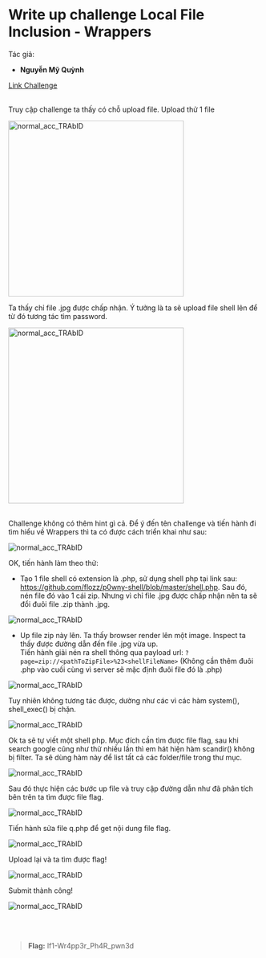 # Write up challenge Local File Inclusion - Wrappers


Tác giả:
- **Nguyễn Mỹ Quỳnh** <br>

  
[Link Challenge](https://www.root-me.org/en/Challenges/Web-Server/Local-File-Inclusion-Wrappers)<br>
</br>

Truy cập challenge ta thấy có chỗ upload file. Upload thử 1 file 

<img src="./img/1.png" height=350 alt="normal_acc_TRAbID"/> 

Ta thấy chỉ file .jpg được chấp nhận. Ý tưởng là ta sẽ upload file shell lên để từ đó tương tác tìm password.

<img src="./img/2.png" height=350 alt="normal_acc_TRAbID"/> 

<br> Challenge không có thêm hint gì cả. Để ý đến tên challenge và tiến hành đi tìm hiểu về Wrappers thì ta có được cách triển khai như sau:

<img src="./img/3.png" alt="normal_acc_TRAbID"/>

<br>

OK, tiến hành làm theo thử:
- Tạo 1 file shell có extension là .php, sử dụng shell php tại link sau: https://github.com/flozz/p0wny-shell/blob/master/shell.php. Sau đó, nén file đó vào 1 cái zip. Nhưng vì chỉ file .jpg được chấp nhận nên ta sẽ đổi đuôi file .zip thành .jpg.

<img src="./img/t1.png" alt="normal_acc_TRAbID"/>

<br>
<div style = "page-break-after: always;"></div>

- Up file zip này lên. Ta thấy browser render lên một image. Inspect ta thấy được đường dẫn đến file .jpg vừa up.
<br>Tiến hành giải nén ra shell  thông qua payload url: `?page=zip://<pathToZipFile>%23<shellFileName>`
(Không cần thêm đuôi .php vào cuối cùng vì server sẽ mặc định đuôi file đó là .php)

<img src="./img/4.png" alt="normal_acc_TRAbID"/>

<br>

Tuy nhiên không tương tác được, dường như các vì các hàm system(), shell_exec() bị chặn.

<img src="./img/t2.png" alt="normal_acc_TRAbID"/>

Ok ta sẽ tự viết một shell php. Mục đích cần tìm được file flag, sau khi search google cũng như thử nhiều lần thì em hát hiện hàm scandir() không bị filter. Ta sẽ dùng hàm này để list tất cả các folder/file trong thư mục. 

<img src="./img/t3.png" alt="normal_acc_TRAbID"/>

Sau đó thực hiện các bước up file và truy cập đường dẫn như đã phân tích bên trên ta tìm được file flag.

<img src="./img/t4.png" alt="normal_acc_TRAbID"/>

Tiến hành sửa file q.php để get nội dung file flag. 

<img src="./img/t5.png" alt="normal_acc_TRAbID"/>

Upload lại và ta tìm được flag!

<img src="./img/t6.png" alt="normal_acc_TRAbID"/>

Submit thành công!

<img src="./img/t7.png" alt="normal_acc_TRAbID"/>

<br><br>

> **Flag:** lf1-Wr4pp3r_Ph4R_pwn3d